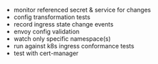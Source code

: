 - monitor referenced secret & service for changes
- config transformation tests
- record ingress state change events
- envoy config validation
- watch only specific namespace(s)
- run against k8s ingress conformance tests
- test with cert-manager
